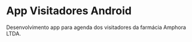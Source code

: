 # App Visitadores Android
Desenvolvimento app para agenda dos visitadores da farmácia Amphora LTDA.
